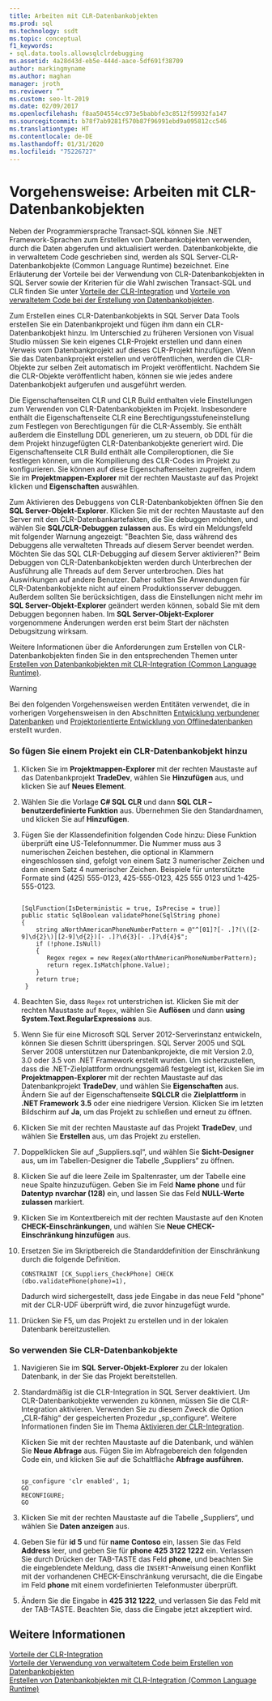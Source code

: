 ```yaml
---
title: Arbeiten mit CLR-Datenbankobjekten
ms.prod: sql
ms.technology: ssdt
ms.topic: conceptual
f1_keywords:
- sql.data.tools.allowsqlclrdebugging
ms.assetid: 4a28d43d-eb5e-444d-aace-5df691f38709
author: markingmyname
ms.author: maghan
manager: jroth
ms.reviewer: “”
ms.custom: seo-lt-2019
ms.date: 02/09/2017
ms.openlocfilehash: f8aa504554cc973e5babbfe3c8512f59932fa147
ms.sourcegitcommit: b78f7ab9281f570b87f96991ebd9a095812cc546
ms.translationtype: HT
ms.contentlocale: de-DE
ms.lasthandoff: 01/31/2020
ms.locfileid: "75226727"
---
```

# <a name="how-to-work-with-clr-database-objects"></a>Vorgehensweise: Arbeiten mit CLR-Datenbankobjekten

Neben der Programmiersprache Transact\-SQL können Sie .NET Framework-Sprachen zum Erstellen von Datenbankobjekten verwenden, durch die Daten abgerufen und aktualisiert werden. Datenbankobjekte, die in verwaltetem Code geschrieben sind, werden als SQL Server-CLR-Datenbankobjekte (Common Language Runtime) bezeichnet. Eine Erläuterung der Vorteile bei der Verwendung von CLR-Datenbankobjekten in SQL Server sowie der Kriterien für die Wahl zwischen Transact\-SQL und CLR finden Sie unter [Vorteile der CLR-Integration](../relational-databases/clr-integration/clr-integration-overview.md) und [Vorteile von verwaltetem Code bei der Erstellung von Datenbankobjekten](https://msdn.microsoft.com/library/k2e1fb36.aspx).  
  
Zum Erstellen eines CLR-Datenbankobjekts in SQL Server Data Tools erstellen Sie ein Datenbankprojekt und fügen ihm dann ein CLR-Datenbankobjekt hinzu. Im Unterschied zu früheren Versionen von Visual Studio müssen Sie kein eigenes CLR-Projekt erstellen und dann einen Verweis vom Datenbankprojekt auf dieses CLR-Projekt hinzufügen. Wenn Sie das Datenbankprojekt erstellen und veröffentlichen, werden die CLR-Objekte zur selben Zeit automatisch im Projekt veröffentlicht. Nachdem Sie die CLR-Objekte veröffentlicht haben, können sie wie jedes andere Datenbankobjekt aufgerufen und ausgeführt werden.  
  
Die Eigenschaftenseiten CLR und CLR Build enthalten viele Einstellungen zum Verwenden von CLR-Datenbankobjekten im Projekt. Insbesondere enthält die Eigenschaftenseite CLR eine Berechtigungsstufeneinstellung zum Festlegen von Berechtigungen für die CLR-Assembly. Sie enthält außerdem die Einstellung DDL generieren, um zu steuern, ob DDL für die dem Projekt hinzugefügten CLR-Datenbankobjekte generiert wird. Die Eigenschaftenseite CLR Build enthält alle Compileroptionen, die Sie festlegen können, um die Kompilierung des CLR-Codes im Projekt zu konfigurieren. Sie können auf diese Eigenschaftenseiten zugreifen, indem Sie im **Projektmappen-Explorer** mit der rechten Maustaste auf das Projekt klicken und **Eigenschaften** auswählen.  
  
Zum Aktivieren des Debuggens von CLR-Datenbankobjekten öffnen Sie den **SQL Server-Objekt-Explorer**. Klicken Sie mit der rechten Maustaste auf den Server mit den CLR-Datenbankartefakten, die Sie debuggen möchten, und wählen Sie **SQL/CLR-Debuggen zulassen** aus. Es wird ein Meldungsfeld mit folgender Warnung angezeigt: "Beachten Sie, dass während des Debuggens alle verwalteten Threads auf diesem Server beendet werden. Möchten Sie das SQL CLR-Debugging auf diesem Server aktivieren?“ Beim Debuggen von CLR-Datenbankobjekten werden durch Unterbrechen der Ausführung alle Threads auf dem Server unterbrochen. Dies hat Auswirkungen auf andere Benutzer. Daher sollten Sie Anwendungen für CLR-Datenbankobjekte nicht auf einem Produktionsserver debuggen. Außerdem sollten Sie berücksichtigen, dass die Einstellungen nicht mehr im **SQL Server-Objekt-Explorer** geändert werden können, sobald Sie mit dem Debuggen begonnen haben. Im **SQL Server-Objekt-Explorer** vorgenommene Änderungen werden erst beim Start der nächsten Debugsitzung wirksam.  
  
Weitere Informationen über die Anforderungen zum Erstellen von CLR-Datenbankobjekten finden Sie in den entsprechenden Themen unter [Erstellen von Datenbankobjekten mit CLR-Integration (Common Language Runtime)](https://msdn.microsoft.com/library/ms131046.aspx).  
  
> [!WARNING]  
> Bei den folgenden Vorgehensweisen werden Entitäten verwendet, die in vorherigen Vorgehensweisen in den Abschnitten [Entwicklung verbundener Datenbanken](../ssdt/connected-database-development.md) und [Projektorientierte Entwicklung von Offlinedatenbanken](../ssdt/project-oriented-offline-database-development.md) erstellt wurden.  
  
### <a name="to-add-a-clr-database-object-to-your-project"></a>So fügen Sie einem Projekt ein CLR-Datenbankobjekt hinzu  
  
1.  Klicken Sie im **Projektmappen-Explorer** mit der rechten Maustaste auf das Datenbankprojekt **TradeDev**, wählen Sie **Hinzufügen** aus, und klicken Sie auf **Neues Element**.  
  
2.  Wählen Sie die Vorlage **C# SQL CLR** und dann **SQL CLR – benutzerdefinierte Funktion** aus. Übernehmen Sie den Standardnamen, und klicken Sie auf **Hinzufügen**.  
  
3.  Fügen Sie der Klassendefinition folgenden Code hinzu: Diese Funktion überprüft eine US-Telefonnummer. Die Nummer muss aus 3 numerischen Zeichen bestehen, die optional in Klammern eingeschlossen sind, gefolgt von einem Satz 3 numerischer Zeichen und dann einem Satz 4 numerischer Zeichen. Beispiele für unterstützte Formate sind (425) 555-0123, 425-555-0123, 425 555 0123 und 1-425-555-0123.  
  
    ```  
  
    [SqlFunction(IsDeterministic = true, IsPrecise = true)]  
    public static SqlBoolean validatePhone(SqlString phone)  
    {  
        string aNorthAmericanPhoneNumberPattern = @"^[01]?[- .]?(\([2-9]\d{2}\)|[2-9]\d{2})[- .]?\d{3}[- .]?\d{4}$";  
        if (!phone.IsNull)  
        {  
           Regex regex = new Regex(aNorthAmericanPhoneNumberPattern);  
           return regex.IsMatch(phone.Value);  
        }  
        return true;  
     }  
    ```  
  
4.  Beachten Sie, dass `Regex` rot unterstrichen ist. Klicken Sie mit der rechten Maustaste auf `Regex`, wählen Sie **Auflösen** und dann **using System.Text.RegularExpressions** aus.  
  
5.  Wenn Sie für eine Microsoft SQL Server 2012-Serverinstanz entwickeln, können Sie diesen Schritt überspringen. SQL Server 2005 und SQL Server 2008 unterstützen nur Datenbankprojekte, die mit Version 2.0, 3.0 oder 3.5 von .NET Framework erstellt wurden. Um sicherzustellen, dass die .NET-Zielplattform ordnungsgemäß festgelegt ist, klicken Sie im **Projektmappen-Explorer** mit der rechten Maustaste auf das Datenbankprojekt **TradeDev**, und wählen Sie **Eigenschaften** aus. Ändern Sie auf der Eigenschaftenseite **SQLCLR** die **Zielplattform** in **.NET Framework 3.5** oder eine niedrigere Version. Klicken Sie im letzten Bildschirm auf **Ja**, um das Projekt zu schließen und erneut zu öffnen.  
  
6.  Klicken Sie mit der rechten Maustaste auf das Projekt **TradeDev**, und wählen Sie **Erstellen** aus, um das Projekt zu erstellen.  
  
7.  Doppelklicken Sie auf „Suppliers.sql“, und wählen Sie **Sicht-Designer** aus, um im Tabellen-Designer die Tabelle „Suppliers“ zu öffnen.  
  
8.  Klicken Sie auf die leere Zeile im Spaltenraster, um der Tabelle eine neue Spalte hinzuzufügen. Geben Sie im Feld **Name** **phone** und für **Datentyp** **nvarchar (128)** ein, und lassen Sie das Feld **NULL-Werte zulassen** markiert.  
  
9. Klicken Sie im Kontextbereich mit der rechten Maustaste auf den Knoten **CHECK-Einschränkungen**, und wählen Sie **Neue CHECK-Einschränkung hinzufügen** aus.  
  
10. Ersetzen Sie im Skriptbereich die Standarddefinition der Einschränkung durch die folgende Definition.  
  
    ```  
    CONSTRAINT [CK_Suppliers_CheckPhone] CHECK (dbo.validatePhone(phone)=1),  
    ```  
  
    Dadurch wird sichergestellt, dass jede Eingabe in das neue Feld "phone" mit der CLR-UDF überprüft wird, die zuvor hinzugefügt wurde.  
  
11. Drücken Sie F5, um das Projekt zu erstellen und in der lokalen Datenbank bereitzustellen.  
  
### <a name="to-use-clr-database-objects"></a>So verwenden Sie CLR-Datenbankobjekte  
  
1.  Navigieren Sie im **SQL Server-Objekt-Explorer** zu der lokalen Datenbank, in der Sie das Projekt bereitstellen.  
  
2.  Standardmäßig ist die CLR-Integration in SQL Server deaktiviert. Um CLR-Datenbankobjekte verwenden zu können, müssen Sie die CLR-Integration aktivieren. Verwenden Sie zu diesem Zweck die Option „CLR-fähig“ der gespeicherten Prozedur „sp_configure“. Weitere Informationen finden Sie im Thema [Aktivieren der CLR-Integration](../relational-databases/clr-integration/clr-integration-enabling.md).  
  
    Klicken Sie mit der rechten Maustaste auf die Datenbank, und wählen Sie **Neue Abfrage** aus. Fügen Sie im Abfragebereich den folgenden Code ein, und klicken Sie auf die Schaltfläche **Abfrage ausführen**.  
  
    ```  
  
    sp_configure 'clr enabled', 1;  
    GO  
    RECONFIGURE;  
    GO  
    ```  
  
3.  Klicken Sie mit der rechten Maustaste auf die Tabelle „Suppliers“, und wählen Sie **Daten anzeigen** aus.  
  
4.  Geben Sie für **id** **5** und für **name** **Contoso** ein, lassen Sie das Feld **Address** leer, und geben Sie für **phone** **425 3122 1222** ein. Verlassen Sie durch Drücken der TAB-TASTE das Feld **phone**, und beachten Sie die eingeblendete Meldung, dass die `INSERT`-Anweisung einen Konflikt mit der vorhandenen CHECK-Einschränkung verursacht, die die Eingabe im Feld **phone** mit einem vordefinierten Telefonmuster überprüft.  
  
5.  Ändern Sie die Eingabe in **425 312 1222**, und verlassen Sie das Feld mit der TAB-TASTE. Beachten Sie, dass die Eingabe jetzt akzeptiert wird.  
  
## <a name="see-also"></a>Weitere Informationen  
[Vorteile der CLR-Integration](../relational-databases/clr-integration/clr-integration-overview.md)  
[Vorteile der Verwendung von verwaltetem Code beim Erstellen von Datenbankobjekten](https://msdn.microsoft.com/library/k2e1fb36.aspx)  
[Erstellen von Datenbankobjekten mit CLR-Integration (Common Language Runtime)](https://msdn.microsoft.com/library/ms131046.aspx)  
  
